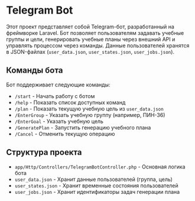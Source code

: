 # Telegram Bot

Этот проект представляет собой Telegram-бот, разработанный на фреймворке Laravel. Бот позволяет пользователям задавать учебные группы и цели, генерировать учебные планы через внешний API и управлять процессом через команды. Данные пользователей хранятся в JSON-файлах (`user_data.json`, `user_states.json`, `user_jobs.json`).

## Команды бота

Бот поддерживает следующие команды:

- `/start` - Начать работу с ботом
- `/help` - Показать список доступных команд
- `/plan` - Показать текущую учебную цель из `user_data.json`
- `/EnterGroup` - Указать учебную группу (например, ПИН-36)
- `/EnterGoal` - Указать учебную цель
- `/GeneratePlan` - Запустить генерацию учебного плана
- `/Cancel` - Отменить текущую операцию

## Структура проекта

- `app/Http/Controllers/TelegramBotController.php` - Основная логика бота
- `user_data.json` - Хранит данные пользователей (группа, цель)
- `user_states.json` - Хранит временные состояния пользователей
- `user_jobs.json` - Хранит идентификаторы задач генерации плана